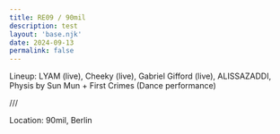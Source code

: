 ```yaml
---
title: RE09 / 90mil
description: test
layout: 'base.njk'
date: 2024-09-13
permalink: false
---
```


Lineup: LYAM (live), Cheeky (live), Gabriel Gifford (live), ALISSAZADDI, Physis by Sun Mun + First Crimes (Dance performance)

///

Location: 90mil, Berlin
